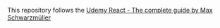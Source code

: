 This repository follows the [Udemy React - The complete guide by Max Schwarzmüller](https://www.udemy.com/course/react-the-complete-guide-incl-redux)